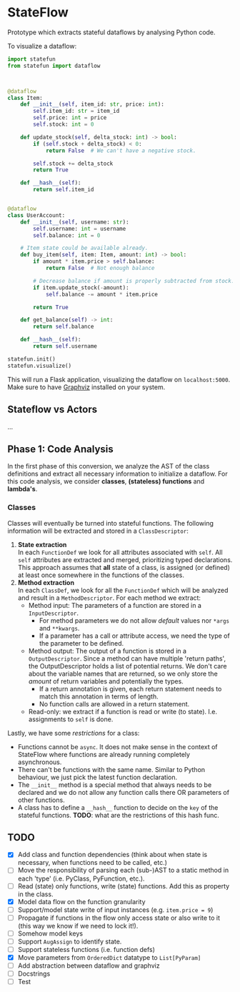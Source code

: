 # StateFlow
Prototype which extracts stateful dataflows by analysing Python code. 

To visualize a dataflow:
```python
import statefun
from statefun import dataflow



@dataflow
class Item:
    def __init__(self, item_id: str, price: int):
        self.item_id: str = item_id
        self.price: int = price
        self.stock: int = 0

    def update_stock(self, delta_stock: int) -> bool:
        if (self.stock + delta_stock) < 0:
            return False  # We can't have a negative stock.

        self.stock += delta_stock
        return True

    def __hash__(self):
        return self.item_id


@dataflow
class UserAccount:
    def __init__(self, username: str):
        self.username: int = username
        self.balance: int = 0

    # Item state could be available already.
    def buy_item(self, item: Item, amount: int) -> bool:
        if amount * item.price > self.balance:
            return False  # Not enough balance

        # Decrease balance if amount is properly subtracted from stock.
        if item.update_stock(-amount):
            self.balance -= amount * item.price

        return True

    def get_balance(self) -> int:
        return self.balance

    def __hash__(self):
        return self.username

statefun.init()
statefun.visualize()
```

This will run a Flask application, visualizing the dataflow on `localhost:5000`. Make sure to have [Graphviz](https://graphviz.org/) installed on your system.

## Stateflow vs Actors
...
## Phase 1: Code Analysis
In the first phase of this conversion, we analyze the AST of the class definitions and extract all necessary information to initialize a dataflow. For this code analysis, we consider **classes**, **(stateless) functions** and **lambda's**.
### Classes
Classes will eventually be turned into stateful functions. The following information will be extracted and stored in a `ClassDescriptor`:
1. **State extraction**   
In each `FunctionDef` we look for all attributes associated with `self`. All `self` attributes are extracted and merged, prioritizing typed declarations.
This approach assumes that __all__ state of a class, is assigned (or defined) at least once somewhere in the functions of the classes.
2. **Method extraction**   
In each `ClassDef`, we look for all the `FunctionDef` which will be analyzed and result in a `MethodDescriptor`. 
For each method we extract:
    - Method input: The parameters of a function are stored in a `InputDescriptor`. 
         - For method parameters we do not allow _default_ values nor `*args` and `**kwargs`.
         - If a parameter has a call or attribute access, we need the type of the parameter to be defined.
    - Method output: The output of a function is stored in a `OutputDescriptor`. Since a method can have multiple 'return paths', the OutputDescriptor holds a list of potential returns. We don't care about the variable names that are returned, so we only store the _amount_ of return variables and potentially the types. 
         - If a return annotation is given, each return statement needs to match this annotation in terms of length.
         - No function calls are allowed in a return statement. 
    - Read-only: we extract if a function is read or write (to state). I.e. assignments to `self` is done. 

Lastly, we have some _restrictions_ for a class:
- Functions cannot be `async`. It does not make sense in the context of StateFlow where functions are already running completely asynchronous.
- There can't be functions with the same name. Similar to Python behaviour, we just pick the latest function declaration.
- The `__init__` method is a special method that always needs to be declared and we do not allow any function calls there OR parameters of other functions.
- A class has to define a `__hash__` function to decide on the `key` of the stateful functions. **TODO**: what are the restrictions of this hash func.

## TODO
- [x] Add class and function dependencies (think about when state is necessary, when functions need to be called, etc.)
- [ ] Move the responsibility of parsing each (sub-)AST to a static method in each 'type' (i.e. PyClass, PyFunction, etc.).
- [ ] Read (state) only functions, write (state) functions. Add this as property in the class.
- [x] Model data flow on the function granularity
- [ ] Support/model state write of input instances (e.g. `item.price = 9`)
- [ ] Propagate if functions in the flow only access state or also write to it (this way we know if we need to lock it!). 
- [ ] Somehow model keys
- [ ] Support `AugAssign` to identify state. 
- [ ] Support stateless functions (i.e. function defs)
- [x] Move parameters from `OrderedDict` datatype to `List[PyParam]`  
- [ ] Add abstraction between dataflow and graphviz
- [ ] Docstrings
- [ ] Test
